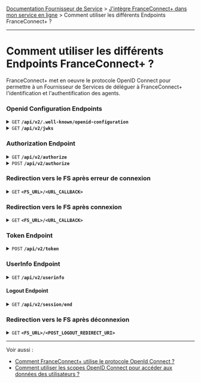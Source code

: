 [Documentation Fournisseur de Service](../README.md) > [J'intègre FranceConnect+ dans mon service en ligne](../README.md#jintègre-franceconnect-dans-mon-service-en-ligne) > Comment utiliser les différents Endpoints FranceConnect+ ?

---

# Comment utiliser les différents Endpoints FranceConnect+ ?

FranceConnect+ met en oeuvre le protocole OpenID Connect pour permettre à un Fournisseur de Services de déléguer à FranceConnect+ l'identification et l'authentification des agents.

### Openid Configuration Endpoints

<details>
 <summary><code>GET</code> <code><b>/api/v2/.well-known/openid-configuration</b></code> </summary>

##### Description

Implémente la requête de `Provider Configuration`

https://openid.net/specs/openid-connect-discovery-1_0.html#ProviderConfigurationRequest

##### Paramètres

> Aucun

##### Réponses

> | code http     | content-type                      |réponse                                                            |
> |---------------|-----------------------------------|---------------------------------------------------------------------|
> | `200`       | `application/json;charset=utf-8`        | Document JSON décrivant la configuration de FranceConnect+ |

##### Exemple d'appel

> ```
> GET /api/v2/.well-known/openid-configuration HTTP/1.1
> Host: auth.integ01.dev-franceconnect.fr
> ```

Configuration FranceConnect+ sur l'environnement d'intégration: 

https://auth.integ01.dev-franceconnect.fr/api/v2/.well-known/openid-configuration

</details>

<details>
 <summary><code>GET</code> <code><b>/api/v2/jwks</b></code> </summary>

##### Description

Liste les clés de signature utilisées par FranceConnect+

##### Paramètres

> Aucun

> | code http     | content-type                      |réponse                                                            |
> |---------------|-----------------------------------|---------------------------------------------------------------------|
> | `200`       | `application/json;charset=utf-8`        | Document JSON décrivant les clés de signature de FranceConnect+ |

##### Exemple d'appel

> ```
> GET /api/v2/jwks HTTP/1.1
> Host: auth.integ01.dev-franceconnect.fr
> ```

Clés FranceConnect+ sur l'environnement d'intégration: 

https://auth.integ01.dev-franceconnect.fr/api/v2/jwks

</details>

### Authorization Endpoint

<details>
 <summary><code>GET</code> <code><b>/api/v2/authorize</b></code> </summary>

##### Description

Implémente le `Authorization Endpoint` de Openid Connect:

https://openid.net/specs/openid-connect-core-1_0.html#AuthorizationEndpoint

##### Paramètres

> | nom | requis/optionnel | type de données | description |
> |--------|-----------|----------------|------------------------------------------------------|
> | `response_type` | requis | string | `code` |
> | `client_id` | requis | string | `<CLIENT_ID>` Identifiant du FS, communiqué lors de son inscription auprès de FC+ |
> | `redirect_uri` | requis | string |` <FS_URL>%2F<URL_CALLBACK>` Url de retour vers le FS (encodée), communiquée lors de son inscription auprès de FC+ |
> | `acr_values` | requis | string | `eidas1` FranceConnect+ ne garantie que le niveau faible d'eIDAS |
> | `scope` | requis | string | `<SCOPES>` Liste des scopes demandés séparés par des espaces (%20 au format unicode dans l'URL) ou des '+' |
> | `claims` | optionnel | string | `<CLAIMS>` Objet JSON encodé décrivant les claims demandés ([Voir spécification Openid Connect](https://openid.net/specs/openid-connect-core-1_0.html#ClaimsParameter)) |
> | `state` | requis | string (minimum 32 caractères) | `<STATE>` Champ obligatoire, généré aléatoirement par le FS, que FC+ renvoie tel quel dans la redirection qui suit l'authentification, pour être ensuite vérifié par le FS. Il est utilisé afin d’empêcher l’exploitation de failles CSRF |
> | `nonce` | requis | string (minimum 32 caractères) | `<NONCE>` Champ obligatoire, généré aléatoirement par le FS que FC renvoie tel quel dans la réponse à l'appel au `Token Endpoint`, pour être ensuite vérifié par le FS. Il est utilisé pour empêcher les attaques par rejeu |
> | `prompt` | optionnel | string | `login` si le FS veut forcer la reauthentification au FI. Par défaut, le FI réutilisera une session existante sans demander une reconnexion. (Single Sign-On côté FI) |

##### Réponses

> | code http     | content-type                      |réponse                                                            |
> |---------------|-----------------------------------|---------------------------------------------------------------------|
> | `303` (succès)        | `text/html;charset=UTF-8`        | Redirection vers la page de recherche des FI `/api/v2/interaction/{interactionHash}` où {interactionHash} est un hash lié à la session de l'usager |
> | `303` (erreur) | `text/html;charset=UTF-8`        | [Redirection vers le FS après erreur de connexion](#redirection-vers-le-fs-après-erreur-de-connexion) |
> | `400` (mauvais format)| `text/html;charset=UTF-8`        | La page d'erreur avec code `Y000400` est affichée en cas de mauvais format |

##### Exemple d'appel

> ```
> GET /api/v2/authorize?response_type=code&prompt=login&acr_values=eidas1&
> scope=openid+uid+given_name+usual_name+email&
> claims=%7B%22id_token%22%3A%7B%22amr%22%3A%7B%22essential%22%3Atrue%7D%7D%7D&
> client_id=6925fb8143c76eded44d32b40c0cb1006065f7f003de52712b78985704f39950&
> redirect_uri=https%3A%2F%2Ffsa1v2.integ01.dev-agentconnect.fr%2Foidc-callback&
> state=9ed67ae42fdc5d0a6867a5425a284745f4f73ce8b6edf76e453487aa1b73cc89&
> nonce=7db9b35458f2288bade947791f1c8fa2d02954f8eb7d9909dc68784f7c4aea29 HTTP/1.1
> Host: auth.integ01.dev-franceconnect.fr
> ```

</details>

<details>
 <summary><code>POST</code> <code><b>/api/v2/authorize</b></code> </summary>

##### Description

Implémente le `Authorization Endpoint` de Openid Connect:

https://openid.net/specs/openid-connect-core-1_0.html#AuthorizationEndpoint

##### Entête

> | nom | requis/optionnel | valeur |
> |----------------|--------|-------------------------------------|
> | `Content-Type` | requis | `application/x-www-form-urlencoded` |

##### Body

> | nom | requis/optionnel | type de données | description |
> |--------|-----------|----------------|------------------------------------------------------|
> | `response_type` | requis | string | `code` |
> | `client_id` | requis | string | `<CLIENT_ID>` Identifiant du FS, communiqué lors de son inscription auprès de FC+ |
> | `redirect_uri` | requis | string |`<FS_URL>%2F<URL_CALLBACK>` Url de retour vers le FS (encodée), communiquée lors de son inscription auprès de FC+ |
> | `acr_values` | requis | string | `eidas1` FranceConnect+ ne garantie que le niveau faible d'eIDAS |
> | `scope` | requis | string | `<SCOPES>` Liste des scopes demandés séparés par des espaces (%20 au format unicode dans l'URL) ou des '+' |
> | `claims` | optionnel | string | `<CLAIMS>` Objet JSON encodé décrivant les claims demandés ([Voir spécification Openid Connect](https://openid.net/specs/openid-connect-core-1_0.html#ClaimsParameter)) |
> | `state` | requis | string (minimum 32 caractères) | `<STATE>` Champ obligatoire, généré aléatoirement par le FS, que FC+ renvoie tel quel dans la redirection qui suit l'authentification, pour être ensuite vérifié par le FS. Il est utilisé afin d’empêcher l’exploitation de failles CSRF |
> | `nonce` | requis | string (minimum 32 caractères) | `<NONCE>` Champ obligatoire, généré aléatoirement par le FS que FC renvoie tel quel dans la réponse à l'appel au `Token Endpoint`, pour être ensuite vérifié par le FS. Il est utilisé pour empêcher les attaques par rejeu |
> | `prompt` | optionnel | string | `login` si le FS veut forcer la reauthentification au FI. Par défaut, le FI réutilisera une session existante sans demander une reconnexion. (Single Sign-On côté FI) |

##### Réponses

> | code http     | content-type                      |réponse                                                            |
> |---------------|-----------------------------------|---------------------------------------------------------------------|
> | `303` (succès)        | `text/html;charset=UTF-8`        | Redirection vers la page de recherche des FI `/api/v2/interaction/{interactionHash}` où {interactionHash} est un hash lié à la session de l'usager |
> | `303` (erreur) | `text/html;charset=UTF-8`        | [Redirection vers le FS après erreur de connexion](#redirection-vers-le-fs-après-erreur-de-connexion) |
> | `400` (mauvais format)| `text/html;charset=UTF-8`        | La page d'erreur avec code `Y000400` est affichée en cas de mauvais format |

##### Exemple d'appel

> ```
> POST /api/v2/authorize HTTP/1.1
> Host: auth.integ01.dev-franceconnect.fr
> Content-Type: application/x-www-form-urlencoded
>
> response_type=code&prompt=login&acr_values=eidas1&
> scope=openid+uid+given_name+usual_name+email&
> claims=%7B%22id_token%22%3A%7B%22amr%22%3A%7B%22essential%22%3Atrue%7D%7D%7D&
> client_id=6925fb8143c76eded44d32b40c0cb1006065f7f003de52712b78985704f39950&
> redirect_uri=https%3A%2F%2Ffsa1v2.integ01.dev-agentconnect.fr%2Foidc-callback&
> state=9ed67ae42fdc5d0a6867a5425a284745f4f73ce8b6edf76e453487aa1b73cc89&
> nonce=7db9b35458f2288bade947791f1c8fa2d02954f8eb7d9909dc68784f7c4aea29
> ```

</details>

### Redirection vers le FS après erreur de connexion

<details>
 <summary><code>GET</code> <code><b>&lt;FS_URL&gt;/&lt;URL_CALLBACK&gt;</b></code> </summary>

##### Description

Redirection vers le FS après une erreur de connexion.

FranceConnect+ renvoie le code d'erreur, la description de l'erreur et le state.

##### Paramètres

> | nom | requis/optionnel | type de données | description |
> |--------|-----------|----------------|------------------------------------------------------|
> | `error` | requis | string | code d'erreur |
> | `error_description` | requis | string | description de l'erreur |
> | `state` | requis | string (minimum 32 caractères) | `<STATE>` communiqué par par le FS dans l'appel au `Authorization Endpoint`. Cette information est à vérifier par le FS, afin d’empêcher l’exploitation de failles CSRF |

##### Exemple d'appel

Exemple de retour vers le FS de mock

> ```
> GET /oidc-callback?state=9ed67ae42fdc5d0a6867a5425a284745f4f73ce8b6edf76e453487aa1b73cc89
> error_description=User+auth+aborted&error=access_denied HTTP/1.1
> Host: fsa1v2.integ01.dev-agentconnect.fr
> ```

</details>


### Redirection vers le FS après connexion

<details>
 <summary><code>GET</code> <code><b>&lt;FS_URL&gt;/&lt;URL_CALLBACK&gt;</b></code> </summary>

##### Description

Redirection vers le FS après connexion chez le FI.

FranceConnect+ renvoie le code d'autorisation et le state.

##### Paramètres

> | nom | requis/optionnel | type de données | description |
> |--------|-----------|----------------|------------------------------------------------------|
> | `code` | requis | string | `<AUTHZ_CODE>` code d'autorisation à transmettre au `Token Endpoint` |
> | `state` | requis | string (minimum 32 caractères) | `<STATE>` communiqué par par le FS dans l'appel au `Authorization Endpoint`. Cette information est à vérifier par le FS, afin d’empêcher l’exploitation de failles CSRF |

##### Exemple d'appel

Exemple de retour vers le FS de mock

> ```
> GET /oidc-callback?code=_DOF10msXreojwyScrXmfqvwp8q3p1G7ZIzatMj60it&
> state=9ed67ae42fdc5d0a6867a5425a284745f4f73ce8b6edf76e453487aa1b73cc89 HTTP/1.1
> Host: fsa1v2.integ01.dev-agentconnect.fr
> ```

</details>

### Token Endpoint

<details>
 <summary><code>POST</code> <code><b>/api/v2/token</b></code> </summary>

##### Description

Implémente le `Token Endpoint` de Openid Connect:

https://openid.net/specs/openid-connect-core-1_0.html#TokenEndpoint

##### Entête

> | nom | requis/optionnel | valeur |
> |----------------|--------|-------------------------------------|
> | `Content-Type` | requis | `application/x-www-form-urlencoded` |

##### Body

> | nom | requis/optionnel | type de données | description |
> |--------|-----------|----------------|------------------------------------------------------|
> | `grant_type` | requis | string | `authorization_code` |
> | `client_id` | requis | string | `<CLIENT_ID>` Identifiant du FS, communiqué lors de son inscription auprès de FC+ |
> | `client_secret` | requis | string | `<CLIENT_SECRET>` Le secret du FS, communiqué lors de son inscription auprès de FC+ |
> | `redirect_uri` | requis | string |` <FS_URL>%2F<URL_CALLBACK>` Url de retour vers le FS (encodée), communiqué lors de l'appel au `Authorization Endpoint` |
> | `code` | requis | string | `<AUTHZ_CODE>` code d'autorisation fourni par FranceConnect+ après connexion |

##### Réponses

> | code http     | content-type                      |réponse                                                            |
> |---------------|-----------------------------------|---------------------------------------------------------------------|
> | `200`       | `application/json;charset=utf-8`        | La réponse contenant l'access token |
> | `400`       | `application/json;charset=utf-8`        | JSON document décrivant l'origine de l'erreur de format |

##### Format de la réponse en succès

```
{
  'access_token': <ACCESS_TOKEN>,
  'token_type': 'Bearer',
  'expires_in': 60,
  'id_token': <ID_TOKEN>
}
```

Voir le format de l'[id_token](../doc_fs.md#id_token).

</details>

### UserInfo Endpoint

<details>
 <summary><code>GET</code> <code><b>/api/v2/userinfo</b></code> </summary>

##### Description

Implémente le `UserInfo Endpoint` de Openid Connect:

https://openid.net/specs/openid-connect-core-1_0.html#UserInfo

##### Entête

> | nom | requis/optionnel | valeur |
> |----------------|--------|-------------------------------------|
> | `Authorization` | requis | `Bearer <ACCESS_TOKEN>` où `<ACCESS_TOKEN>` a été communiqué par le `Token Endpoint` |

##### Paramètres

> Aucun

##### Réponses

> | code http     | content-type                      |réponse                                                            |
> |---------------|-----------------------------------|---------------------------------------------------------------------|
> | `200`       | `application/jwt`                   | JSON Web Token contenant les claims transmis par le FI  |
> | `400`       | `application/json;charset=utf-8`    | JSON document décrivant l'origine de l'erreur de format |

Voir le format de [userinfo](../doc_fs.md#userinfo).

</details>

#### Logout Endpoint

<details>
 <summary><code>GET</code> <code><b>/api/v2/session/end</b></code> </summary>

##### Description

Implémente le `Logout Endpoint` de Openid Connect:

http://openid.net/specs/openid-connect-session-1_0.html#RPLogout

:warning: Cet appel doit être réalisé via une redirection dans le navigateur de l'agent, afin d'expirer les cookies de session FranceConnect+ et FI.

##### Paramètres

> | nom | requis/optionnel | type de données | description |
> |--------|-----------|----------------|------------------------------------------------------|
> | `id_token_hint` | requis | string | `<ID_TOKEN>` contenu dans la réponse du `Token Endpoint` |
> | `state` | requis | string | `<STATE>` Champ obligatoire, généré aléatoirement par le FS, que FC+ renvoie tel quel dans la redirection qui suit la déconnexion, pour être ensuite vérifié par le FS. Il est utilisé afin d’empêcher l’exploitation de failles CSRF |
> | `post_logout_redirect_uri` | requis | string | `<POST_LOGOUT_REDIRECT_URI>` L'URL de redirection vers le FS après la déconnexion à FranceConnect+ |

##### Réponses

> | code http     | content-type                      |réponse                                                            |
> |---------------|-----------------------------------|-------------------------------------------------------------------|
> | `303`         | `text/html;charset=UTF-8`         | Redirection vers le FI pour déconnexion, puis [redirection vers le FS après déconnexion](#redirection-vers-le-fs-après-déconnexion) |

##### Exemple d'appel

> ```
> GET /api/v2/session/end?id_token_hint=eyJhbGciOiJIUzI1NiIsInR5cCI6IkpXVCJ9.eyJzdWIiOiI3MDRlMDI0Mj
> I5MDE1ZDJiZDQ3ZjdhNWU1YWIwNWIzNWM4MzM2YWI0MDNjMzgwMjI5ODVmOGNmYWRjODZmZTkxIiwiYW1yIjpbInB3ZCJdLCJ
> hdXRoX3RpbWUiOjE2Njg1MzAzMjYsImFjciI6ImVpZGFzMSIsIm5vbmNlIjoiYWZjODFmZGExZmJiNmQzYzg3NmFmNzVjNzM3
> YTEzMDdhMWIyOWJhMDg3M2VmYTA1OWU0NTM1ZDEyMmM5ZGI1YSIsImF0X2hhc2giOiJJVEJTV1J2NW1HRmxxTGQ0Sm5nbnRnI
> iwiYXVkIjoiNjkyNWZiODE0M2M3NmVkZWQ0NGQzMmI0MGMwY2IxMDA2MDY1ZjdmMDAzZGU1MjcxMmI3ODk4NTcwNGYzOTk1MC
> IsImV4cCI6MTY2ODUzMDM4NiwiaWF0IjoxNjY4NTMwMzI2LCJpc3MiOiJodHRwczovL2ZjYS5pbnRlZzAxLmRldi1hZ2VudGN
> vbm5lY3QuZnIvYXBpL3YyIn0.hg1n4WJbzZECwz4VldAybXYreEXJ4fxpSWqDs9V4tTk&
> state=3b7bd7fb38ccab89864563f17a89c4cb3bd400164ce828b4cfc2cb01ce8ed9da&
> post_logout_redirect_uri=https%3A%2F%2Ffsa1v2.integ01.dev-agentconnect.fr%2Flogout-callback HTTP/1.1
> Host: auth.integ01.dev-franceconnect.fr
> ```

</details>

### Redirection vers le FS après déconnexion

<details>
 <summary><code>GET</code> <code><b>&lt;FS_URL&gt;/&lt;POST_LOGOUT_REDIRECT_URI&gt;</b></code> </summary>

##### Description

Redirection vers le FS après déconnexion.

FranceConnect+ renvoie le state communiqué par le FS lors de la demande de déconnexion.

##### Paramètres

> | nom | requis/optionnel | type de données | description |
> |--------|-----------|----------------|------------------------------------------------------|
> | `state` | requis | string (minimum 32 caractères) | `<STATE>` communiqué par par le FS dans l'appel au `Logout Endpoint`. Cette information est à vérifier par le FS, afin d’empêcher l’exploitation de failles CSRF | |

##### Exemple d'appel

Exemple de retour vers le FS de mock à déconnexion

> ```
> GET /logout-callback?state=3b7bd7fb38ccab89864563f17a89c4cb3bd400164ce828b4cfc2cb01ce8ed9da HTTP/1.1
> Host: fsa1v2.integ01.dev-agentconnect.fr
> ```

</details>

---

Voir aussi : 

* [Comment FranceConnect+ utilise le protocole OpenId Connect ?](./technique-env-fc.md)
* [Comment utiliser les scopes OpenID Connect pour accéder aux données des utilisateurs ?](./technique-scope-fc.md)

